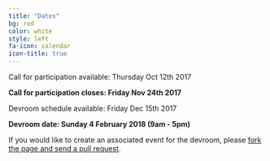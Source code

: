 ```yaml
---
title: "Dates"
bg: red
color: white
style: left 
fa-icon: calendar
icon-title: true
---
```


Call for participation available: Thursday Oct 12th 2017

<strong>Call for participation closes: Friday Nov 24th 2017</strong>

Devroom schedule available: Friday Dec 15th 2017

<strong>Devroom date: Sunday 4 February 2018 (9am - 5pm)</strong>

If you would like to create an associated event for the devroom, please [fork the
page and send a pull
request](https://github.com/hpc-bigdata-fosdem18/hpc-bigdata-fosdem18.github.io).
